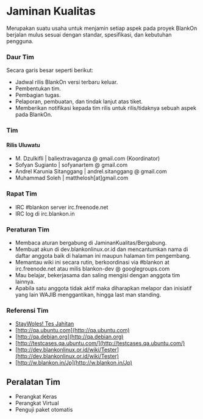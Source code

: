 # Jaminan Kualitas

Merupakan suatu usaha untuk menjamin setiap aspek pada proyek BlankOn berjalan mulus sesuai dengan standar, spesifikasi, dan kebutuhan pengguna.

### Daur Tim

Secara garis besar seperti berikut:
- Jadwal rilis BlankOn versi terbaru keluar.
- Pembentukan tim.
- Pembagian tugas.
- Pelaporan, pembuatan, dan tindak lanjut atas tiket.
- Memberikan notifikasi kepada tim rilis untuk rilis/tidaknya sebuah aspek pada BlankOn. 

### Tim

#### Rilis Uluwatu
- M. Dzulkifli | baliextravaganza @ gmail.com (Koordinator)
- Sofyan Sugianto | sofyanartem @ gmail.com
- Andrel Karunia Sitanggang | andrel.sitanggang @ gmail.com
- Muhammad Soleh | matthelosh[at]gmail.com 

### Rapat Tim
- IRC #blankon server irc.freenode.net
- IRC log di irc.blankon.in 

### Peraturan Tim
- Membaca aturan bergabung di JaminanKualitas/Bergabung.
- Membuat akun di dev.blankonlinux.or.id dan mencantumkan nama di daftar anggota baik di halaman ini maupun halaman tim pengembang.
- Memantau wiki ini secara rutin, berkoordinasi via #blankon at irc.freenode.net atau milis blankon-dev @ googlegroups.com
- Mau belajar, bekerjasama dan saling mengisi dengan anggota tim lainnya.
- Apabila satu anggota tidak aktif maka diharapkan melapor dan inisiatif yang lain WAJIB menggantikan, hingga last man standing. 

### Referensi Tim
- [StayWoles! Tes Jahitan](http://goo.gl/zVSFSZ)
- [http://qa.ubuntu.com](http://qa.ubuntu.com)
- [http://qa.debian.org](http://qa.debian.org)
- [http://testcases.qa.ubuntu.com/](http://testcases.qa.ubuntu.com/)
- [http://dev.blankonlinux.or.id/wiki/Tester](http://dev.blankonlinux.or.id/wiki/Tester)
- [http://w.blankon.in/Jp](http://w.blankon.in/Jp) 

## Peralatan Tim
- Perangkat Keras
- Perangkat Virtual
- Penguji paket otomatis 
